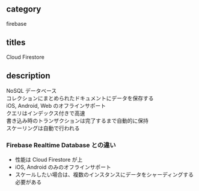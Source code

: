 ## category

firebase

## titles

Cloud Firestore

## description

NoSQL データベース  
コレクションにまとめられたドキュメントにデータを保存する  
iOS, Android, Web のオフラインサポート  
クエリはインデックス付きで高速  
書き込み時のトランザクションは完了するまで自動的に保持  
スケーリングは自動で行われる

### Firebase Realtime Database との違い

- 性能は Cloud Firestore が上
- iOS, Android のみのオフラインサポート
- スケールしたい場合は、複数のインスタンスにデータをシャーディングする必要がある
